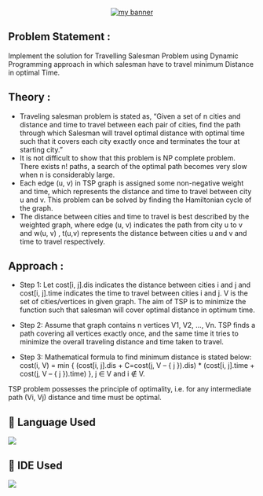 <p align="center">
  <a href="https://www.yushi.dev/" target="_blank" rel="noreferrer"><img src="https://user-images.githubusercontent.com/103045206/194352037-cde3c1f3-4fe3-48c6-910b-685f0019f5c0.jpg" alt="my banner"></a>
</p>

## Problem Statement :
Implement the solution for Travelling Salesman Problem using Dynamic Programming approach in which salesman have to travel minimum Distance in optimal Time.

## Theory :
* Traveling salesman problem is stated as, “Given a set of n cities and distance and time to travel between each pair of cities, find the path through which Salesman will travel optimal distance with optimal time such that it covers each city exactly once and terminates the tour at starting city.”
* It is not difficult to show that this problem is NP complete problem. There exists n! paths, a search of the optimal path becomes very slow when n is considerably large.
* Each edge (u, v) in TSP graph is assigned some non-negative weight and time, which represents the distance and time to travel between city u and v. This problem can be solved by finding the Hamiltonian cycle of the graph.
* The distance between cities and time to travel is best described by the weighted graph, where edge (u, v) indicates the path from city u to v and w(u, v) , t(u,v) represents the distance between cities u and v and time to travel respectively.

## Approach : 
* Step 1:
Let cost[i, j].dis indicates the distance between cities i and j and cost[i, j].time indicates the time to travel between cities i and j. V is the set of cities/vertices in given graph. The aim of TSP is to minimize the function such that salesman will cover optimal distance in optimum time. 

* Step 2:
Assume that graph contains n vertices V1, V2, ..., Vn. TSP finds a path covering all vertices exactly once, and the same time it tries to minimize the overall traveling distance and time taken to travel.

* Step 3:
Mathematical formula to find minimum distance is stated below:
cost(i, V) = min { (cost[i, j].dis + C=cost(j, V – { j }).dis) * (cost[i, j].time + cost(j, V – { j }).time) }, j ∈ V and i ∉ V.

TSP problem possesses the principle of optimality, i.e. for any intermediate path (Vi, Vj) distance and time must be optimal.





## 💼 Language Used
 
![](https://img.shields.io/badge/Java-informational?style=flat&logo=react&color=61DAFB)

## 💼 IDE Used

![](https://img.shields.io/badge/IDE-Eclipse-informational?style=flat&logo=react&color=61DAFB)

